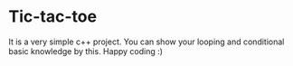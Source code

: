 # Tic-tac-toe
It is a very simple c++ project. You can show your looping and conditional basic knowledge by this.
Happy coding :)
